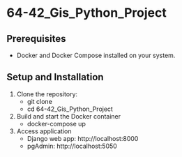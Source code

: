 # 64-42_Gis_Python_Project

## Prerequisites

- Docker and Docker Compose installed on your system.

## Setup and Installation

1. Clone the repository:
   - git clone <repository-url>
   - cd 64-42_Gis_Python_Project
2. Build and start the Docker container
   - docker-compose up
3. Access application
    - Django web app: http://localhost:8000
    - pgAdmin: http://localhost:5050

